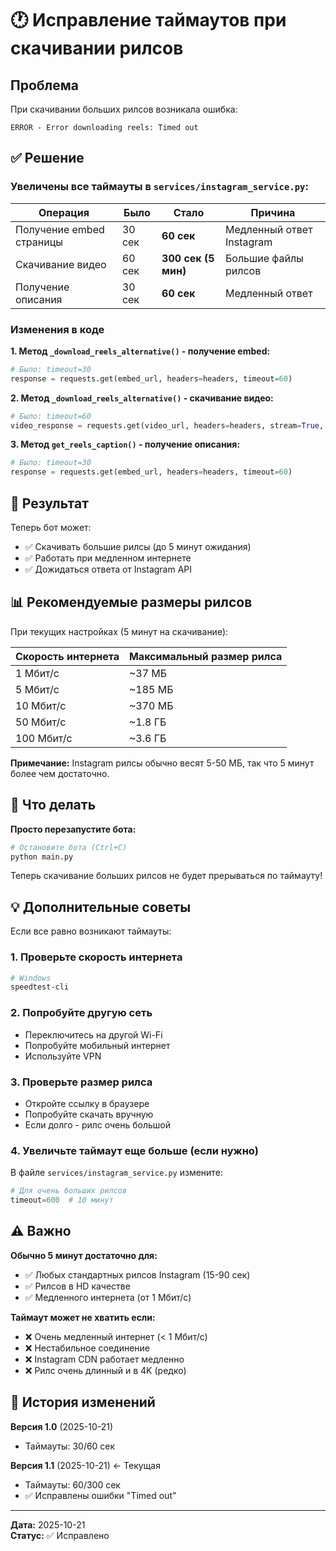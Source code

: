 # 🕐 Исправление таймаутов при скачивании рилсов

## Проблема
При скачивании больших рилсов возникала ошибка:
```
ERROR - Error downloading reels: Timed out
```

## ✅ Решение

### Увеличены все таймауты в `services/instagram_service.py`:

| Операция | Было | Стало | Причина |
|----------|------|-------|---------|
| Получение embed страницы | 30 сек | **60 сек** | Медленный ответ Instagram |
| Скачивание видео | 60 сек | **300 сек (5 мин)** | Большие файлы рилсов |
| Получение описания | 30 сек | **60 сек** | Медленный ответ |

### Изменения в коде

**1. Метод `_download_reels_alternative()` - получение embed:**
```python
# Было: timeout=30
response = requests.get(embed_url, headers=headers, timeout=60)
```

**2. Метод `_download_reels_alternative()` - скачивание видео:**
```python
# Было: timeout=60
video_response = requests.get(video_url, headers=headers, stream=True, timeout=300)
```

**3. Метод `get_reels_caption()` - получение описания:**
```python
# Было: timeout=30
response = requests.get(embed_url, headers=headers, timeout=60)
```

## 🎯 Результат

Теперь бот может:
- ✅ Скачивать большие рилсы (до 5 минут ожидания)
- ✅ Работать при медленном интернете
- ✅ Дожидаться ответа от Instagram API

## 📊 Рекомендуемые размеры рилсов

При текущих настройках (5 минут на скачивание):

| Скорость интернета | Максимальный размер рилса |
|--------------------|---------------------------|
| 1 Мбит/с | ~37 МБ |
| 5 Мбит/с | ~185 МБ |
| 10 Мбит/с | ~370 МБ |
| 50 Мбит/с | ~1.8 ГБ |
| 100 Мбит/с | ~3.6 ГБ |

**Примечание:** Instagram рилсы обычно весят 5-50 МБ, так что 5 минут более чем достаточно.

## 🚀 Что делать

**Просто перезапустите бота:**
```bash
# Остановите бота (Ctrl+C)
python main.py
```

Теперь скачивание больших рилсов не будет прерываться по таймауту!

## 💡 Дополнительные советы

Если все равно возникают таймауты:

### 1. Проверьте скорость интернета
```bash
# Windows
speedtest-cli
```

### 2. Попробуйте другую сеть
- Переключитесь на другой Wi-Fi
- Попробуйте мобильный интернет
- Используйте VPN

### 3. Проверьте размер рилса
- Откройте ссылку в браузере
- Попробуйте скачать вручную
- Если долго - рилс очень большой

### 4. Увеличьте таймаут еще больше (если нужно)
В файле `services/instagram_service.py` измените:
```python
# Для очень больших рилсов
timeout=600  # 10 минут
```

## ⚠️ Важно

**Обычно 5 минут достаточно для:**
- ✅ Любых стандартных рилсов Instagram (15-90 сек)
- ✅ Рилсов в HD качестве
- ✅ Медленного интернета (от 1 Мбит/с)

**Таймаут может не хватить если:**
- ❌ Очень медленный интернет (< 1 Мбит/с)
- ❌ Нестабильное соединение
- ❌ Instagram CDN работает медленно
- ❌ Рилс очень длинный и в 4K (редко)

## 📝 История изменений

**Версия 1.0** (2025-10-21)
- Таймауты: 30/60 сек

**Версия 1.1** (2025-10-21) ← Текущая
- Таймауты: 60/300 сек
- ✅ Исправлены ошибки "Timed out"

---

**Дата:** 2025-10-21  
**Статус:** ✅ Исправлено

